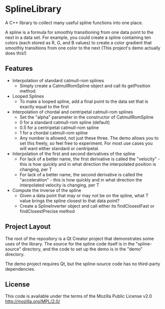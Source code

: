 SplineLibrary
=============
A C++ library to collect many useful spline functions into one place.

A spline is a formula for smoothly transitioning from one data point to the next in a data set. For example, you could create a spline containing ten colors (each stored as R, G, and B values) to create a color gradient that smoothly transitions from one color to the next (This project's demo actually does this!)

Features
-------------
* Interpolation of standard catmull-rom splines
    * Simply create a CatmullRomSpline object and call its getPosition method.
* Looped Splines
    * To make a looped spline, add a final point to the data set that is exactly equal to the first
* Interpolation of chordal and centripetal catmull-rom splines
    * Set the "alpha" parameter in the constructor of CatmullRomSpline
    * 0 for a standard catmull-rom spline (default)
    * 0.5 for a centripetal catmull-rom spline
    * 1 for a chordal catmull-rom spline
    * Any number is allowed, not just these three. The demo allows you to set this freely, so feel free to experiment. For most use cases you will want either standard or centripetal.
* Interpolation of the first and second derivatives of the spline
    * For lack of a better name, the first derivative is called the "velocity" - this is how quickly and in what direction the interpolated position is changing, per T
    * For lack of a better name, the second derivative is called the "acceleration" - this is how quickly and in what direction the interpolated velocity is changing, per T
* Compute the inverse of the spline
    * Given a data point that may or may not be on the spline, what T value brings the spline closest to that data point?
    * Create a SplineInverter object and call either its findClosestFast or findClosestPrecise method

Project Layout
-------------
The root of the repository is a Qt Creator project that demonstrates some uses of the library. The source for the spline code itself is in the "spline-source" directory, and the code to set up the demo is in the "demo" directory.

The demo project requires Qt, but the spline-source code has no third-party dependencies.

License
-------------
This code is available under the terms of the Mozilla Public License v2.0 http://mozilla.org/MPL/2.0/
